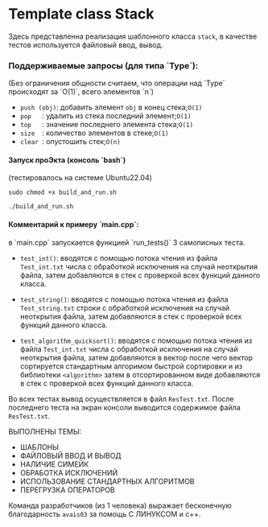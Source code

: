 # Template class Stack

Здесь представленна реализация шаблонного класса `stack`, в качестве тестов используется файловый ввод, вывод.

<h3>Поддерживаемые запросы (для типа `Type`):</h3>
(Без ограничения общности считаем, что операции над `Type` происходят за `O(1)`, всего элементов `n`)

+ `push (obj)`: добавить элемент `obj` в конец стека;`O(1)`
+ `pop   `: удалить из стека последний элемент;`O(1)`
+ `top   `: значение последнего элемента стека;`O(1)`
+ `size  `: количество элементов в стеке;`O(1)`
+ `clear `: опустошить стек;`O(n)`

<h4>Запуск проЭкта (консоль `bash`)</h4>
(тестировалось на системе Ubuntu22.04)

```
sudo chmod +x build_and_run.sh
```

```
./build_and_run.sh
```

<h4>Комментарий к примеру `main.cpp`:</h4>
в `main.cpp` запускается функцией `run_tests()` 3 самописных теста.

+ `test_int()`: вводятся с помощью потока чтения из файла `Test_int.txt`
  числа с обработкой исключения на случай неоткрытия файла,
  затем добавляются в стек с проверкой всех функций данного класса.

+ `test_string()`: вводятся с помощью потока чтения из файла `Test_string.txt`
  строки с обработкой исключения на случай неоткрытия файла,
  затем добавляются в стек с проверкой всех функций данного класса.

+ `test_algorithm_quicksort()`: вводятся с помощью потока чтения из файла `Test_int.txt`
  числа с обработкой исключения на случай неоткрытия файла, затем добавляются в вектор
  после чего вектор сортируется стандартным алгоримом быстрой сортировки и из библиотеки `<algorithm>`
  затем в отсортированном виде добавляются в стек с проверкой всех функций данного класса.

Во всех тестах вывод осуществляется в файл `ResTest.txt`.
После последнего теста на экран консоли выводится содержимое файла `ResTest.txt`.

ВЫПОЛНЕНЫ ТЕМЫ: 
+ ШАБЛОНЫ
+ ФАЙЛОВЫЙ ВВОД И ВЫВОД
+ НАЛИЧИЕ СИМЕЙК
+ ОБРАБОТКА ИСКЛЮЧЕНИЙ
+ ИСПОЛЬЗОВАНИЕ СТАНДАРТНЫХ АЛГОРИТМОВ
+ ПЕРЕГРУЗКА ОПЕРАТОРОВ

Команда разработчиков (из 1 человека) выражает бесконечную благодарность `avais03` за помощь С ЛИНУКСОМ и с++.